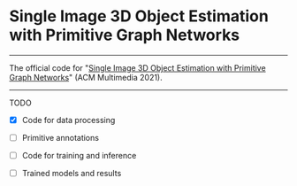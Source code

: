# Single Image 3D Object Estimation with Primitive Graph Networks

---
The official code for "[Single Image 3D Object Estimation with Primitive Graph Networks](https://arxiv.org/abs/2109.04153)" (ACM Multimedia 2021).

---
TODO
- [x] Code for data processing
- [ ] Primitive annotations
- [ ] Code for training and inference
- [ ] Trained models and results




